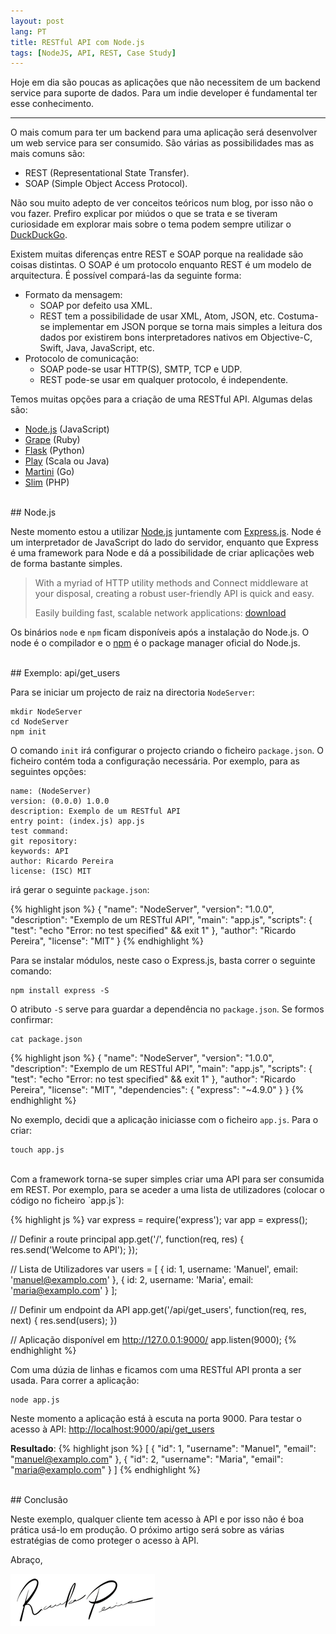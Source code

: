 ```yaml
---
layout: post
lang: PT
title: RESTful API com Node.js
tags: [NodeJS, API, REST, Case Study]
---
```


Hoje em dia são poucas as aplicações que não necessitem de um backend service para suporte de dados. Para um indie developer é fundamental ter esse conhecimento.

---

O mais comum para ter um backend para uma aplicação será desenvolver um web service para ser consumido. São várias as possibilidades mas as mais comuns são:

 - REST (Representational State Transfer).
 - SOAP (Simple Object Access Protocol).

<div class="message">
Não sou muito adepto de ver conceitos teóricos num blog, por isso não o vou fazer. Prefiro explicar por miúdos o que se trata e se tiveram curiosidade em explorar mais sobre o tema podem sempre utilizar o <a href="http://duckduckgo.com">DuckDuckGo</a>.
</div>

Existem muitas diferenças entre REST e SOAP porque na realidade são coisas distintas. O SOAP é um protocolo enquanto REST é um modelo de arquitectura. É possível compará-las da seguinte forma:

 - Formato da mensagem:
   - SOAP por defeito usa XML.
   - REST tem a possibilidade de usar XML, Atom, JSON, etc. Costuma-se implementar em JSON porque se torna mais simples a leitura dos dados por existirem bons interpretadores nativos em Objective-C, Swift, Java, JavaScript, etc.
 - Protocolo de comunicação:
   - SOAP pode-se usar HTTP(S), SMTP, TCP e UDP.
   - REST pode-se usar em qualquer protocolo, é independente.

Temos muitas opções para a criação de uma RESTful API. Algumas delas são:

 - [Node.js](http://nodejs.org) (JavaScript)
 - [Grape](http://intridea.github.io/grape/) (Ruby)
 - [Flask](http://flask.pocoo.org) (Python)
 - [Play](https://www.playframework.com) (Scala ou Java)
 - [Martini](http://martini.codegangsta.io) (Go)
 - [Slim](http://slimframework.com) (PHP)

<br/>
## Node.js

Neste momento estou a utilizar [Node.js](http://nodejs.org) juntamente com [Express.js](http://expressjs.com). Node é um interpretador de JavaScript do lado do servidor, enquanto que Express é uma framework para Node e dá a possibilidade de criar aplicações web de forma bastante simples.

> With a myriad of HTTP utility methods and Connect middleware at your disposal, creating a robust user-friendly API is quick and easy.
> 
> Easily building fast, scalable network applications: 
> [download](http://nodejs.org/download/)

Os binários `node` e `npm` ficam disponíveis após a instalação do Node.js. O node é o compilador e o [npm](https://www.npmjs.org) é o package manager oficial do Node.js.

<br/>
## Exemplo: api/get_users

Para se iniciar um projecto de raiz na directoria `NodeServer`:

    mkdir NodeServer
    cd NodeServer
    npm init

O comando `init` irá configurar o projecto criando o ficheiro `package.json`. O ficheiro contém toda a configuração necessária. Por exemplo, para as seguintes opções:

    name: (NodeServer)
    version: (0.0.0) 1.0.0
    description: Exemplo de um RESTful API
    entry point: (index.js) app.js
    test command:
    git repository:
    keywords: API
    author: Ricardo Pereira
    license: (ISC) MIT

irá gerar o seguinte `package.json`:

{% highlight json %}
{
  "name": "NodeServer",
  "version": "1.0.0",
  "description": "Exemplo de um RESTful API",
  "main": "app.js",
  "scripts": {
     "test": "echo \"Error: no test specified\" && exit 1"
  },
  "author": "Ricardo Pereira",
  "license": "MIT"
}
{% endhighlight %}

Para se instalar módulos, neste caso o Express.js, basta correr o seguinte comando:

    npm install express -S

O atributo `-S` serve para guardar a dependência no `package.json`. Se formos confirmar:

    cat package.json
{% highlight json %}
{
  "name": "NodeServer",
  "version": "1.0.0",
  "description": "Exemplo de um RESTful API",
  "main": "app.js",
  "scripts": {
    "test": "echo \"Error: no test specified\" && exit 1"
  },
  "author": "Ricardo Pereira",
  "license": "MIT",
  "dependencies": {
    "express": "~4.9.0"
  }
}
{% endhighlight %}
    
No exemplo, decidi que a aplicação iniciasse com o ficheiro `app.js`. Para o criar:

    touch app.js

<br/>
Com a framework torna-se super simples criar uma API para ser consumida em REST. Por exemplo, para se aceder a uma lista de utilizadores (colocar o código no ficheiro `app.js`):

{% highlight js %}
var express = require('express');
var app = express();
    
// Definir a route principal
app.get('/', function(req, res) {
  res.send('Welcome to API');
});

// Lista de Utilizadores
var users = [
  { id: 1, username: 'Manuel', email: 'manuel@examplo.com' },
  { id: 2, username: 'Maria', email: 'maria@examplo.com' }
];

// Definir um endpoint da API
app.get('/api/get_users', function(req, res, next) {
  res.send(users);
})

// Aplicação disponível em http://127.0.0.1:9000/
app.listen(9000);
{% endhighlight %}
    
Com uma dúzia de linhas e ficamos com uma RESTful API pronta a ser usada. Para correr a aplicação:

    node app.js

Neste momento a aplicação está à escuta na porta 9000. Para testar o acesso à API: <a href="http://localhost:9000/api/get_users" target="_blanc">http://localhost:9000/api/get_users</a>

**Resultado**:
{% highlight json %}
[
  {
    "id": 1,
    "username": "Manuel",
    "email": "manuel@examplo.com"
  },
  {
    "id": 2,
    "username": "Maria",
    "email": "maria@examplo.com"
  }
]
{% endhighlight %}

<br/>
## Conclusão

Neste exemplo, qualquer cliente tem acesso à API e por isso não é boa prática usá-lo em produção. O próximo artigo será sobre as várias estratégias de como proteger o acesso à API.

Abraço,

![Ricardo Pereira](/public/img/signature.png)

